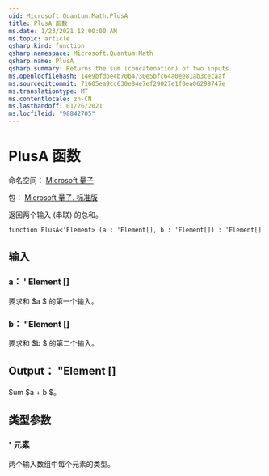 ```yaml
---
uid: Microsoft.Quantum.Math.PlusA
title: PlusA 函数
ms.date: 1/23/2021 12:00:00 AM
ms.topic: article
qsharp.kind: function
qsharp.namespace: Microsoft.Quantum.Math
qsharp.name: PlusA
qsharp.summary: Returns the sum (concatenation) of two inputs.
ms.openlocfilehash: 14e9bfdbe4b70b4730e5bfc64a0ee81ab3cecaaf
ms.sourcegitcommit: 71605ea9cc630e84e7ef29027e1f0ea06299747e
ms.translationtype: MT
ms.contentlocale: zh-CN
ms.lasthandoff: 01/26/2021
ms.locfileid: "98842705"
---
```

# <a name="plusa-function"></a>PlusA 函数

命名空间： [Microsoft 量子](xref:Microsoft.Quantum.Math)

包： [Microsoft 量子. 标准版](https://nuget.org/packages/Microsoft.Quantum.Standard)


返回两个输入 (串联) 的总和。

```qsharp
function PlusA<'Element> (a : 'Element[], b : 'Element[]) : 'Element[]
```


## <a name="input"></a>输入

### <a name="a--element"></a>a： ' Element []

要求和 $a $ 的第一个输入。


### <a name="b--element"></a>b： "Element []

要求和 $b $ 的第二个输入。



## <a name="output--element"></a>Output： "Element []

Sum $a + b $。

## <a name="type-parameters"></a>类型参数

### <a name="element"></a>' 元素

两个输入数组中每个元素的类型。